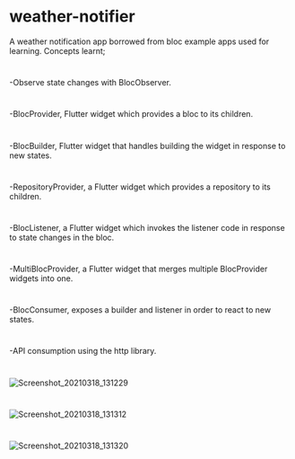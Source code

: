 # weather-notifier
A weather notification app borrowed from bloc example apps used for learning.
Concepts learnt;
#
-Observe state changes with BlocObserver.
#
-BlocProvider, Flutter widget which provides a bloc to its children.
#
-BlocBuilder, Flutter widget that handles building the widget in response to new states.
#
-RepositoryProvider, a Flutter widget which provides a repository to its children.
#
-BlocListener, a Flutter widget which invokes the listener code in response to state changes in the bloc.
#
-MultiBlocProvider, a Flutter widget that merges multiple BlocProvider widgets into one.
#
-BlocConsumer, exposes a builder and listener in order to react to new states.
#
-API consumption using the http library.
#
![Screenshot_20210318_131229](https://user-images.githubusercontent.com/40164203/111626852-81431700-87ff-11eb-8483-8a8cb491044b.png)
#
![Screenshot_20210318_131312](https://user-images.githubusercontent.com/40164203/111627012-acc60180-87ff-11eb-9c7c-0cd56bc71da9.png)
#
![Screenshot_20210318_131320](https://user-images.githubusercontent.com/40164203/111627321-fb739b80-87ff-11eb-8032-d3e860041cde.png)




